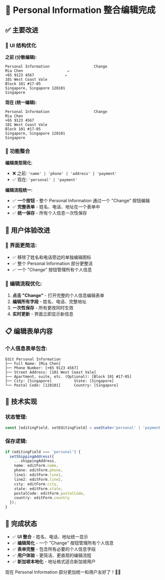 # 🛒 Personal Information 整合编辑完成

## ✅ 主要改进

### 🔄 **UI 结构优化**

**之前 (分散编辑)**:
```
Personal Information                    Change
Mia Chen                    ✏️
+65 9123 4567              ✏️
101 West Coast Vale
Block 101 #17-05
Singapore, Singapore 128101
Singapore
```

**现在 (统一编辑)**:
```
Personal Information                    Change
Mia Chen
+65 9123 4567
101 West Coast Vale
Block 101 #17-05
Singapore, Singapore 128101
Singapore
```

### 🎯 **功能整合**

**编辑类型简化**:
- ❌ 之前: `'name' | 'phone' | 'address' | 'payment'`
- ✅ 现在: `'personal' | 'payment'`

**编辑流程统一**:
- ✅ **一个按钮** - 整个 Personal Information 通过一个 "Change" 按钮编辑
- ✅ **完整表单** - 姓名、电话、地址在一个表单中
- ✅ **统一保存** - 所有个人信息一次性保存

## 📱 **用户体验改进**

### 🎨 **界面更简洁**:
- ✅ 移除了姓名和电话旁边的单独编辑图标
- ✅ 整个 Personal Information 部分更整洁
- ✅ 一个 "Change" 按钮管理所有个人信息

### 🔄 **编辑流程优化**:
1. **点击 "Change"** - 打开完整的个人信息编辑表单
2. **编辑所有字段** - 姓名、电话、完整地址
3. **一次性保存** - 所有更改同时生效
4. **实时更新** - 界面立即显示新信息

## 📋 **编辑表单内容**

### 个人信息表单包含:
```
Edit Personal Information
├── Full Name: [Mia Chen]
├── Phone Number: [+65 9123 4567]
├── Street Address: [101 West Coast Vale]
├── Apartment, suite, etc. (Optional): [Block 101 #17-05]
├── City: [Singapore]          State: [Singapore]
└── Postal Code: [128101]      Country: [Singapore]
```

## 🎯 **技术实现**

### 状态管理:
```typescript
const [editingField, setEditingField] = useState<'personal' | 'payment' | null>(null);
```

### 保存逻辑:
```typescript
if (editingField === 'personal') {
  setShippingAddress({
    ...shippingAddress,
    name: editForm.name,
    phone: editForm.phone,
    line1: editForm.line1,
    line2: editForm.line2,
    city: editForm.city,
    state: editForm.state,
    postalCode: editForm.postalCode,
    country: editForm.country
  });
}
```

## 🎉 **完成状态**

- ✅ **UI 整合** - 姓名、电话、地址统一显示
- ✅ **编辑简化** - 一个 "Change" 按钮管理所有个人信息
- ✅ **表单完整** - 包含所有必要的个人信息字段
- ✅ **用户体验** - 更简洁、更直观的编辑流程
- ✅ **新加坡本地化** - 地址格式适合新加坡用户

现在 Personal Information 部分更加统一和用户友好了！🎯📱

